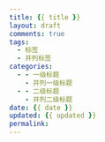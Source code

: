 ```yaml
---
title: {{ title }}
layout: draft
comments: true
tags:
  - 标签
  - 并列标签
categories:
  - - 一级标题
    - 并列一级标题
  - - 二级标题
    - 并列二级标题
date: {{ date }}
updated: {{ updated }}
permalink:
---
```

